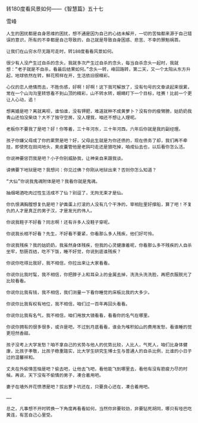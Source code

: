 转180度看风景如何——《智慧篇》五十七

雪峰


    人生的困扰都是自身思维的困扰，想不通是因为自己的心结未解开，一切的苦恼都来源于自己错误的意识，所有的不幸都是自己导致的，自己就是导致自身困惑、悲苦、不幸的罪魁祸首。

    让我们在山穷水尽无路可走时，转180度看看风景如何。

    很少有人没产生过自杀的念头，我就多次产生过自杀的念头，每当自杀念头一起时，我就想：“老子就是不自杀，看最后结果如何。”念头一转，峰回路转，第二天，又一个太阳从东方升起，地球依然在转，鲜花照样在开，生活依旧很精彩。

    心仪的恋人绝情而去，不胜伤感，好啊！好啊！这下我可解放了，没有句号的文章读起来很累，常在一个山沟沟里转悠看不到山顶的精彩，山不转水转，眼睛盯下一个目标，哇赛！比前一个更让人心动，追！

    想离婚是吧？离就离呗，谁怕谁，没有钾肥，难道就种不成黄萝卜？没有你的瘦臂膀，姑奶奶我青山还怕没柴烧？大不了独守空房，没人理我，咱还不想让人理呢。

    老板你不要我了是吧？好！你等着，三十年河东，三十年河西，六年后你就是我的副经理。

    孩子你嫌父母成了你的累赘是吧？好，父母此生就是为你还债的，现在债务了却，我们再不牵挂，即使死在田间地头，臭皮囊管他是老鸹叼走还是狼吃掉，咱成仙去也，以后看你怎么活。

    你说神要惩罚我是吧？小子你别威胁我，让神亲自来跟我谈。

    谤佛要下地狱是吧？我想问：你见过佛？你刚从地狱出来？否则你怎么知道？

    “大仙”你说我鬼魂附体是吧？我看你就是鬼魂。

    抽烟喝酒吃肉过性生活成不了仙？别逗了，无拘无束才是仙。

    你仇恨满胸膛想复仇是吧？驴粪蛋上打滚的人没有几个干净的，宰相肚里好撑船，算了吧！不复仇的人才是真正的男子汉，才是发光的伟人。

    你说我鞋子不好看？同志啊！还有许多人没鞋子穿呢。

    你说我长相不好看？先生，不好看不要紧，你看那么多人残疾，他们好可怜。

    你说我残疾？我的姑奶奶，我虽然身体残疾，但我的心灵健康着呢，你看那么多不残疾的人自杀坐牢，愁肠百结，吃不下饭，睡不好觉，你说到底谁残疾？

    你说你吃得比我好，我不相信，你拉出来让大家看看。

    你说你比我时髦，我不相信，你把脖子上和耳朵上的金属去掉，洗洗头洗洗脸，再把衣服脱光了比较看看。

    你说你比我有钱，我不相信，我们测量一下看你睡觉的床板比我的大多少。

    你说你比我有权有地位，我不相信，咱们过一百年再回头看看。

    你说你比我有名气，我不相信，咱们用放大镜看看，看看你的名气在哪里。

    你说你拥有的很多很多，或许是吧，不过到月底看看，谁会为堆积如山的费用发愁，看谁睡的觉更坦然香甜。

    孩子没考上大学发愁？咱不拿自己的劣势与他人的优势比较，人比人，气死人，咱们比身体健康，比孩子孝敬，比孩子稳重踏实，比大学生研究生博士生与普通人的自杀比例，比谁的小日子过的温馨祥和。

    丈夫在外偷情苦恼是吧？偷去吧，让他去飞吧，看他能飞到哪里去，看他有没有筋疲力尽的时候。再说，天下没有不偷情的男子，凑合着用吧。

    妻子在墙外开花愤懑是吧？拔出萝卜坑还在，只要良心还在，凑合着用吧。

    ……

    总之，凡事想不开时转换一下角度再看看如何，当然你非要较劲，非要钻死胡同，哪只有哑巴吃黄连，有苦自己心里受。



